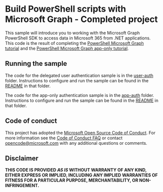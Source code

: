 # Build PowerShell scripts with Microsoft Graph - Completed project

This sample will introduce you to working with the Microsoft Graph PowerShell SDK to access data in Microsoft 365 from .NET applications. This code is the result of completing the [PowerShell Microsoft Graph tutorial](https://docs.microsoft.com/graph/tutorials/powershell) and the [PowerShell Microsoft Graph app-only tutorial](https://docs.microsoft.com/graph/tutorials/powershell-app-only).

## Running the sample

The code for the delegated user authentication sample is in the [user-auth](user-auth) folder. Instructions to configure and run the sample can be found in the [README](user-auth/README.md) in that folder.

The code for the app-only authentication sample is in the [app-auth](app-auth) folder. Instructions to configure and run the sample can be found in the [README](app-auth/README.md) in that folder.

## Code of conduct

This project has adopted the [Microsoft Open Source Code of Conduct](https://opensource.microsoft.com/codeofconduct/). For more information see the [Code of Conduct FAQ](https://opensource.microsoft.com/codeofconduct/faq/) or contact [opencode@microsoft.com](mailto:opencode@microsoft.com) with any additional questions or comments.

## Disclaimer

**THIS CODE IS PROVIDED _AS IS_ WITHOUT WARRANTY OF ANY KIND, EITHER EXPRESS OR IMPLIED, INCLUDING ANY IMPLIED WARRANTIES OF FITNESS FOR A PARTICULAR PURPOSE, MERCHANTABILITY, OR NON-INFRINGEMENT.**

